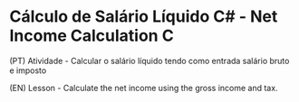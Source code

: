 # Cálculo de Salário Líquido C# - Net Income Calculation C # 

(PT) Atividade - Calcular o salário líquido tendo como entrada salário bruto e imposto

(EN) Lesson - Calculate the net income using the gross income and tax.

